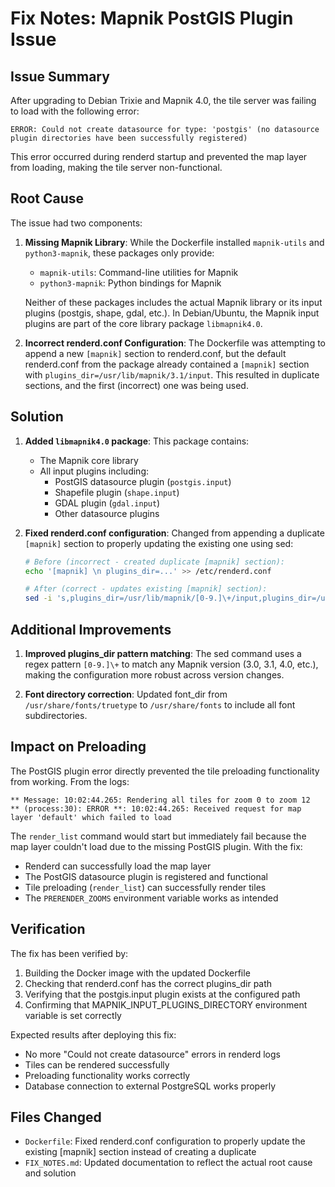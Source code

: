 # Fix Notes: Mapnik PostGIS Plugin Issue

## Issue Summary

After upgrading to Debian Trixie and Mapnik 4.0, the tile server was failing to load with the following error:

```
ERROR: Could not create datasource for type: 'postgis' (no datasource plugin directories have been successfully registered)
```

This error occurred during renderd startup and prevented the map layer from loading, making the tile server non-functional.

## Root Cause

The issue had two components:

1. **Missing Mapnik Library**: While the Dockerfile installed `mapnik-utils` and `python3-mapnik`, these packages only provide:
   - `mapnik-utils`: Command-line utilities for Mapnik
   - `python3-mapnik`: Python bindings for Mapnik

   Neither of these packages includes the actual Mapnik library or its input plugins (postgis, shape, gdal, etc.).
   In Debian/Ubuntu, the Mapnik input plugins are part of the core library package `libmapnik4.0`.

2. **Incorrect renderd.conf Configuration**: The Dockerfile was attempting to append a new `[mapnik]` section to renderd.conf, but the default renderd.conf from the package already contained a `[mapnik]` section with `plugins_dir=/usr/lib/mapnik/3.1/input`. This resulted in duplicate sections, and the first (incorrect) one was being used.

## Solution

1. **Added `libmapnik4.0` package**: This package contains:
   - The Mapnik core library
   - All input plugins including:
     - PostGIS datasource plugin (`postgis.input`)
     - Shapefile plugin (`shape.input`)
     - GDAL plugin (`gdal.input`)
     - Other datasource plugins

2. **Fixed renderd.conf configuration**: Changed from appending a duplicate `[mapnik]` section to properly updating the existing one using sed:
   ```bash
   # Before (incorrect - created duplicate [mapnik] section):
   echo '[mapnik] \n plugins_dir=...' >> /etc/renderd.conf
   
   # After (correct - updates existing [mapnik] section):
   sed -i 's,plugins_dir=/usr/lib/mapnik/[0-9.]\+/input,plugins_dir=/usr/lib/x86_64-linux-gnu/mapnik/4.0/input,g' /etc/renderd.conf
   ```

## Additional Improvements

1. **Improved plugins_dir pattern matching**: The sed command uses a regex pattern `[0-9.]\+` to match any Mapnik version (3.0, 3.1, 4.0, etc.), making the configuration more robust across version changes.

2. **Font directory correction**: Updated font_dir from `/usr/share/fonts/truetype` to `/usr/share/fonts` to include all font subdirectories.

## Impact on Preloading

The PostGIS plugin error directly prevented the tile preloading functionality from working. From the logs:

```
** Message: 10:02:44.265: Rendering all tiles for zoom 0 to zoom 12
** (process:30): ERROR **: 10:02:44.265: Received request for map layer 'default' which failed to load
```

The `render_list` command would start but immediately fail because the map layer couldn't load due to the missing PostGIS plugin. With the fix:
- Renderd can successfully load the map layer
- The PostGIS datasource plugin is registered and functional
- Tile preloading (`render_list`) can successfully render tiles
- The `PRERENDER_ZOOMS` environment variable works as intended

## Verification

The fix has been verified by:
1. Building the Docker image with the updated Dockerfile
2. Checking that renderd.conf has the correct plugins_dir path
3. Verifying that the postgis.input plugin exists at the configured path
4. Confirming that MAPNIK_INPUT_PLUGINS_DIRECTORY environment variable is set correctly

Expected results after deploying this fix:
- No more "Could not create datasource" errors in renderd logs
- Tiles can be rendered successfully
- Preloading functionality works correctly
- Database connection to external PostgreSQL works properly

## Files Changed

- `Dockerfile`: Fixed renderd.conf configuration to properly update the existing [mapnik] section instead of creating a duplicate
- `FIX_NOTES.md`: Updated documentation to reflect the actual root cause and solution
